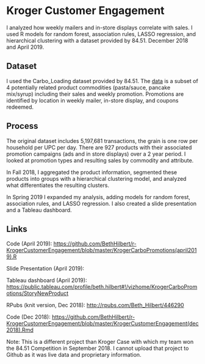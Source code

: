 # Kroger Customer Engagement

I analyzed how weekly mailers and in-store displays correlate with sales. I used R models for random forest, association rules, LASSO regression, and hierarchical clustering with a dataset provided by 84.51. December 2018 and April 2019. 



Dataset
--------------------
I used the Carbo_Loading dataset provided by 84.51. The [data](http://8451.com/area51) is a subset of 4 potentially related product commodities (pasta/sauce, pancake mix/syrup) including their sales and weekly promotion. Promotions are identified by location in weekly mailer, in-store display, and coupons redeemed. 



Process
--------------------
The original dataset includes 5,197,681 transactions, the grain is one row per household per UPC per day.  There are 927 products with their associated promotion campaigns (ads and in store displays) over a 2 year period. I looked at promotion types and resulting sales by commodity and attribute.

In Fall 2018, I aggregated the product information, segmented these products into groups with a hierarchical clustering model, and analyzed what differentiates the resulting clusters. 

In Spring 2019 I expanded my analysis, adding models for random forest, association rules, and LASSO regression. I also created a slide presentation and a Tableau dashboard. 


Links
--------------------
Code (April 2019): https://github.com/BethHilbert/r-KrogerCustomerEngagement/blob/master/KrogerCarboPromotions(april2019).R

Slide Presentation (April 2019): 

Tableau dashboard (April 2019): https://public.tableau.com/profile/beth.hilbert#!/vizhome/KrogerCarboPromotions/StoryNewProduct

RPubs (knit version, Dec 2018): http://rpubs.com/Beth_Hilbert/446290

Code (Dec 2018): https://github.com/BethHilbert/r-KrogerCustomerEngagement/blob/master/KrogerCustomerEngagement(dec2018).Rmd

Note: This is a different project than Kroger Case with which my team won the 84.51 Competition in September 2018. I cannot upload that project to Github as it was live data and proprietary information. 
